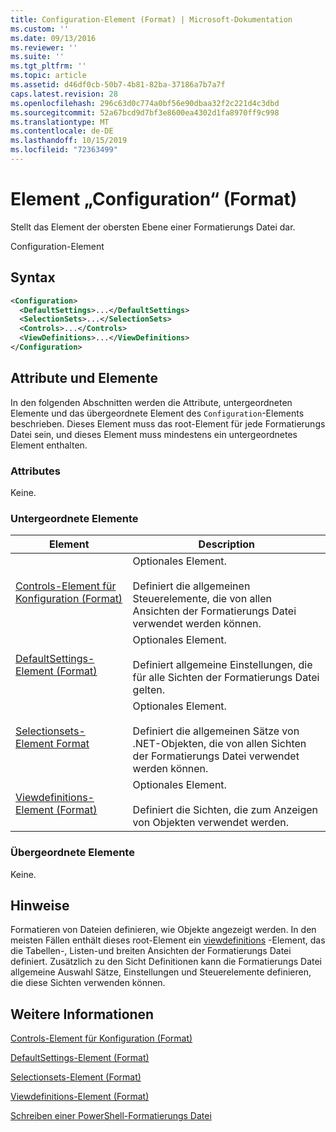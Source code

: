 ```yaml
---
title: Configuration-Element (Format) | Microsoft-Dokumentation
ms.custom: ''
ms.date: 09/13/2016
ms.reviewer: ''
ms.suite: ''
ms.tgt_pltfrm: ''
ms.topic: article
ms.assetid: d46df0cb-50b7-4b81-82ba-37186a7b7a7f
caps.latest.revision: 28
ms.openlocfilehash: 296c63d0c774a0bf56e90dbaa32f2c221d4c3dbd
ms.sourcegitcommit: 52a67bcd9d7bf3e8600ea4302d1fa8970ff9c998
ms.translationtype: MT
ms.contentlocale: de-DE
ms.lasthandoff: 10/15/2019
ms.locfileid: "72363499"
---
```

# <a name="configuration-element-format"></a>Element „Configuration“ (Format)

Stellt das Element der obersten Ebene einer Formatierungs Datei dar.

Configuration-Element

## <a name="syntax"></a>Syntax

```xml
<Configuration>
  <DefaultSettings>...</DefaultSettings>
  <SelectionSets>...</SelectionSets>
  <Controls>...</Controls>
  <ViewDefinitions>...</ViewDefinitions>
</Configuration>

```

## <a name="attributes-and-elements"></a>Attribute und Elemente

In den folgenden Abschnitten werden die Attribute, untergeordneten Elemente und das übergeordnete Element des `Configuration`-Elements beschrieben. Dieses Element muss das root-Element für jede Formatierungs Datei sein, und dieses Element muss mindestens ein untergeordnetes Element enthalten.

### <a name="attributes"></a>Attributes

Keine.

### <a name="child-elements"></a>Untergeordnete Elemente

|Element|Description|
|-------------|-----------------|
|[Controls-Element für Konfiguration (Format)](./controls-element-for-configuration-format.md)|Optionales Element.<br /><br /> Definiert die allgemeinen Steuerelemente, die von allen Ansichten der Formatierungs Datei verwendet werden können.|
|[DefaultSettings-Element (Format)](./defaultsettings-element-format.md)|Optionales Element.<br /><br /> Definiert allgemeine Einstellungen, die für alle Sichten der Formatierungs Datei gelten.|
|[Selectionsets-Element Format](./selectionsets-element-format.md)|Optionales Element.<br /><br /> Definiert die allgemeinen Sätze von .NET-Objekten, die von allen Sichten der Formatierungs Datei verwendet werden können.|
|[Viewdefinitions-Element (Format)](./viewdefinitions-element-format.md)|Optionales Element.<br /><br /> Definiert die Sichten, die zum Anzeigen von Objekten verwendet werden.|

### <a name="parent-elements"></a>Übergeordnete Elemente

Keine.

## <a name="remarks"></a>Hinweise

Formatieren von Dateien definieren, wie Objekte angezeigt werden. In den meisten Fällen enthält dieses root-Element ein [viewdefinitions](./viewdefinitions-element-format.md) -Element, das die Tabellen-, Listen-und breiten Ansichten der Formatierungs Datei definiert. Zusätzlich zu den Sicht Definitionen kann die Formatierungs Datei allgemeine Auswahl Sätze, Einstellungen und Steuerelemente definieren, die diese Sichten verwenden können.

## <a name="see-also"></a>Weitere Informationen

[Controls-Element für Konfiguration (Format)](./controls-element-for-configuration-format.md)

[DefaultSettings-Element (Format)](./defaultsettings-element-format.md)

[Selectionsets-Element (Format)](./selectionsets-element-format.md)

[Viewdefinitions-Element (Format)](./viewdefinitions-element-format.md)

[Schreiben einer PowerShell-Formatierungs Datei](./writing-a-powershell-formatting-file.md)
